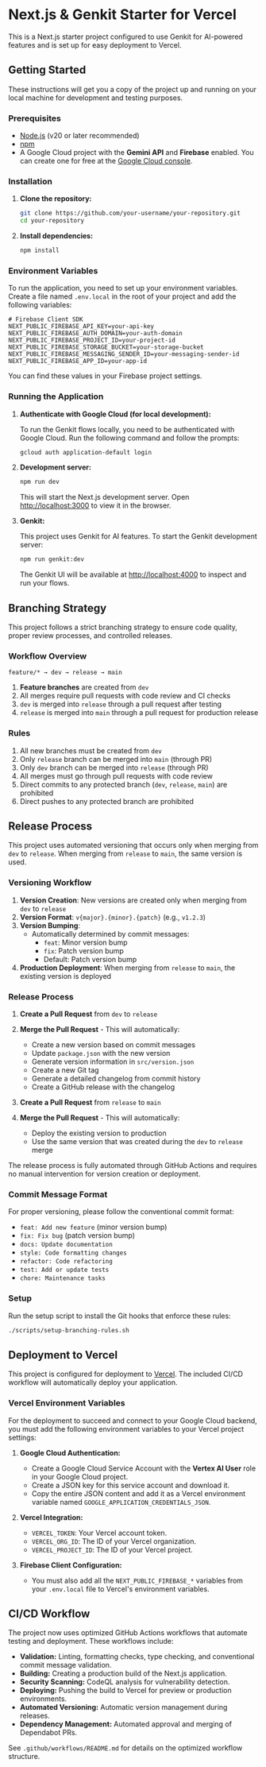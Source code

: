 # Next.js & Genkit Starter for Vercel

This is a Next.js starter project configured to use Genkit for AI-powered features and is set up for easy deployment to Vercel.

## Getting Started

These instructions will get you a copy of the project up and running on your local machine for development and testing purposes.

### Prerequisites

- [Node.js](https://nodejs.org/) (v20 or later recommended)
- [npm](https://www.npmjs.com/)
- A Google Cloud project with the **Gemini API** and **Firebase** enabled. You can create one for free at the [Google Cloud console](https://console.cloud.google.com/).

### Installation

1.  **Clone the repository:**

    ```bash
    git clone https://github.com/your-username/your-repository.git
    cd your-repository
    ```

2.  **Install dependencies:**

    ```bash
    npm install
    ```

### Environment Variables

To run the application, you need to set up your environment variables. Create a file named `.env.local` in the root of your project and add the following variables:

```
# Firebase Client SDK
NEXT_PUBLIC_FIREBASE_API_KEY=your-api-key
NEXT_PUBLIC_FIREBASE_AUTH_DOMAIN=your-auth-domain
NEXT_PUBLIC_FIREBASE_PROJECT_ID=your-project-id
NEXT_PUBLIC_FIREBASE_STORAGE_BUCKET=your-storage-bucket
NEXT_PUBLIC_FIREBASE_MESSAGING_SENDER_ID=your-messaging-sender-id
NEXT_PUBLIC_FIREBASE_APP_ID=your-app-id
```

You can find these values in your Firebase project settings.

### Running the Application

1.  **Authenticate with Google Cloud (for local development):**

    To run the Genkit flows locally, you need to be authenticated with Google Cloud. Run the following command and follow the prompts:

    ```bash
    gcloud auth application-default login
    ```

2.  **Development server:**

    ```bash
    npm run dev
    ```

    This will start the Next.js development server. Open [http://localhost:3000](http://localhost:3000) to view it in the browser.

3.  **Genkit:**

    This project uses Genkit for AI features. To start the Genkit development server:

    ```bash
    npm run genkit:dev
    ```

    The Genkit UI will be available at [http://localhost:4000](http://localhost:4000) to inspect and run your flows.

## Branching Strategy

This project follows a strict branching strategy to ensure code quality, proper review processes, and controlled releases.

### Workflow Overview

```
feature/* → dev → release → main
```

1. **Feature branches** are created from `dev`
2. All merges require pull requests with code review and CI checks
3. `dev` is merged into `release` through a pull request after testing
4. `release` is merged into `main` through a pull request for production release

### Rules

1. All new branches must be created from `dev`
2. Only `release` branch can be merged into `main` (through PR)
3. Only `dev` branch can be merged into `release` (through PR)
4. All merges must go through pull requests with code review
5. Direct commits to any protected branch (`dev`, `release`, `main`) are prohibited
6. Direct pushes to any protected branch are prohibited

## Release Process

This project uses automated versioning that occurs only when merging from `dev` to `release`. When merging from `release` to `main`, the same version is used.

### Versioning Workflow

1. **Version Creation**: New versions are created only when merging from `dev` to `release`
2. **Version Format**: `v{major}.{minor}.{patch}` (e.g., `v1.2.3`)
3. **Version Bumping**:
   - Automatically determined by commit messages:
     - `feat`: Minor version bump
     - `fix`: Patch version bump
     - Default: Patch version bump
4. **Production Deployment**: When merging from `release` to `main`, the existing version is deployed

### Release Process

1. **Create a Pull Request** from `dev` to `release`
2. **Merge the Pull Request** - This will automatically:
   - Create a new version based on commit messages
   - Update `package.json` with the new version
   - Generate version information in `src/version.json`
   - Create a new Git tag
   - Generate a detailed changelog from commit history
   - Create a GitHub release with the changelog

3. **Create a Pull Request** from `release` to `main`
4. **Merge the Pull Request** - This will automatically:
   - Deploy the existing version to production
   - Use the same version that was created during the `dev` to `release` merge

The release process is fully automated through GitHub Actions and requires no manual intervention for version creation or deployment.

### Commit Message Format

For proper versioning, please follow the conventional commit format:

- `feat: Add new feature` (minor version bump)
- `fix: Fix bug` (patch version bump)
- `docs: Update documentation`
- `style: Code formatting changes`
- `refactor: Code refactoring`
- `test: Add or update tests`
- `chore: Maintenance tasks`

### Setup

Run the setup script to install the Git hooks that enforce these rules:

```bash
./scripts/setup-branching-rules.sh
```

## Deployment to Vercel

This project is configured for deployment to [Vercel](https://vercel.com/). The included CI/CD workflow will automatically deploy your application.

### Vercel Environment Variables

For the deployment to succeed and connect to your Google Cloud backend, you must add the following environment variables to your Vercel project settings:

1.  **Google Cloud Authentication:**
    - Create a Google Cloud Service Account with the **Vertex AI User** role in your Google Cloud project.
    - Create a JSON key for this service account and download it.
    - Copy the entire JSON content and add it as a Vercel environment variable named `GOOGLE_APPLICATION_CREDENTIALS_JSON`.

2.  **Vercel Integration:**
    - `VERCEL_TOKEN`: Your Vercel account token.
    - `VERCEL_ORG_ID`: The ID of your Vercel organization.
    - `VERCEL_PROJECT_ID`: The ID of your Vercel project.

3.  **Firebase Client Configuration:**
    - You must also add all the `NEXT_PUBLIC_FIREBASE_*` variables from your `.env.local` file to Vercel's environment variables.

## CI/CD Workflow

The project now uses optimized GitHub Actions workflows that automate testing and deployment. These workflows include:

- **Validation:** Linting, formatting checks, type checking, and conventional commit message validation.
- **Building:** Creating a production build of the Next.js application.
- **Security Scanning:** CodeQL analysis for vulnerability detection.
- **Deploying:** Pushing the build to Vercel for preview or production environments.
- **Automated Versioning:** Automatic version management during releases.
- **Dependency Management:** Automated approval and merging of Dependabot PRs.

See `.github/workflows/README.md` for details on the optimized workflow structure.
